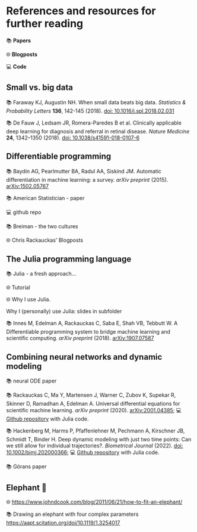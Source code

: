 # References and resources for further reading 

:books: **Papers**

:globe_with_meridians: **Blogposts** 

:computer: **Code** 

## Small vs. big data 

:books: Faraway KJ, Augustin NH. When small data beats big data. *Statistics & Probability Letters* **136**, 142-145 (2018). [doi: 10.1016/j.spl.2018.02.031](https://doi.org/10.1016/j.spl.2018.02.031)

:books: De Fauw J, Ledsam JR, Romera-Paredes B et al. Clinically applicable deep learning for diagnosis and referral in retinal disease. *Nature Medicine* **24**, 1342–1350 (2018). [doi: 10.1038/s41591-018-0107-6](https://doi.org/10.1038/s41591-018-0107-6)

## Differentiable programming 

:books: Baydin AG, Pearlmutter BA, Radul AA, Siskind JM. Automatic differentiation in machine learning: a survey. *arXiv preprint* (2015). [arXiv:1502.05767](https://arxiv.org/abs/1502.05767)

:books: 
American Statistician - paper 

:computer: github repo 

:books: Breiman - the two cultures 

:globe_with_meridians: Chris Rackauckas' Blogposts 

## The Julia programming language

:books: Julia - a fresh approach... 

:globe_with_meridians: Tutorial

:globe_with_meridians: Why I use Julia. 

Why I (personally) use Julia: slides in subfolder 

:books: Innes M, Edelman A, Rackauckas C, Saba E, Shah VB, Tebbutt W. A Differentiable programming system to bridge machine learning and scientific computing. *arXiv preprint* (2018). [arXiv:1907.07587](https://arxiv.org/abs/1907.07587)

## Combining neural networks and dynamic modeling 

:books: neural ODE paper 

:books: Rackauckas C, Ma Y, Martensen J, Warner C, Zubov K, Supekar R, Skinner D, Ramadhan A, Edelman A. Universal differential equations for scientific machine learning. *arXiv preprint* (2020). [arXiv:2001.04385](https://arxiv.org/abs/2001.04385); 
:computer: [Github repository](https://github.com/ChrisRackauckas/universal_differential_equations) with Julia code.

:books: Hackenberg M, Harms P, Pfaffenlehner M, Pechmann A, Kirschner JB, Schmidt T, Binder H. Deep dynamic modeling with just two time points: Can we still allow for individual trajectories?. *Biometrical Journal* (2022).
[doi: 10.1002/bimj.202000366](https://onlinelibrary.wiley.com/doi/10.1002/bimj.202000366); 
:computer: [Github repository](https://github.com/maren-ha/DeepDynamicModelingWithJust2TimePoints) with Julia code. 

:books: Görans paper 

## Elephant :elephant: 

:globe_with_meridians: https://www.johndcook.com/blog/2011/06/21/how-to-fit-an-elephant/

:books: Drawing an elephant with four complex parameters  https://aapt.scitation.org/doi/10.1119/1.3254017

